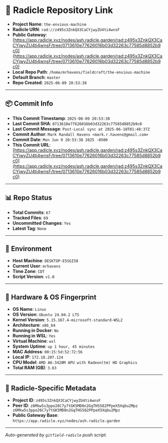 # 🔗 Radicle Repository Link

- **Project Name**: `the-envious-machine`
- **Radicle URN**: `rad://z495s3ZnkQX3CaCYjwyZU4ti4wnsF`
- **Public Gateway**: [https://app.radicle.xyz/nodes/ash.radicle.garden/rad:z495s3ZnkQX3CaCYjwyZU4ti4wnsF/tree/0713610e77626016b03d32263c77585d8852b9c0](https://app.radicle.xyz/nodes/ash.radicle.garden/rad:z495s3ZnkQX3CaCYjwyZU4ti4wnsF/tree/0713610e77626016b03d32263c77585d8852b9c0)
- **Local Repo Path**: `/home/mrhavens/fieldcraft/the-envious-machine`
- **Default Branch**: `master`
- **Repo Created**: `2025-06-09 20:53:38`

---

## 📦 Commit Info

- **This Commit Timestamp**: `2025-06-09 20:53:38`
- **Last Commit SHA**: `0713610e77626016b03d32263c77585d8852b9c0`
- **Last Commit Message**: `Post-Local sync at 2025-06-10T01:48:37Z`
- **Commit Author**: `Mark Randall Havens <mark.r.havens@gmail.com>`
- **Commit Date**: `Mon Jun 9 20:53:38 2025 -0500`
- **This Commit URL**: [https://app.radicle.xyz/nodes/ash.radicle.garden/rad:z495s3ZnkQX3CaCYjwyZU4ti4wnsF/tree/0713610e77626016b03d32263c77585d8852b9c0](https://app.radicle.xyz/nodes/ash.radicle.garden/rad:z495s3ZnkQX3CaCYjwyZU4ti4wnsF/tree/0713610e77626016b03d32263c77585d8852b9c0)

---

## 📊 Repo Status

- **Total Commits**: `67`
- **Tracked Files**: `69`
- **Uncommitted Changes**: `Yes`
- **Latest Tag**: `None`

---

## 🧭 Environment

- **Host Machine**: `DESKTOP-E5SGI58`
- **Current User**: `mrhavens`
- **Time Zone**: `CDT`
- **Script Version**: `v1.0`

---

## 🧬 Hardware & OS Fingerprint

- **OS Name**: `Linux`
- **OS Version**: `Ubuntu 24.04.2 LTS`
- **Kernel Version**: `5.15.167.4-microsoft-standard-WSL2`
- **Architecture**: `x86_64`
- **Running in Docker**: `No`
- **Running in WSL**: `Yes`
- **Virtual Machine**: `wsl`
- **System Uptime**: `up 1 hour, 45 minutes`
- **MAC Address**: `00:15:5d:52:72:56`
- **Local IP**: `172.18.207.124`
- **CPU Model**: `AMD A6-3420M APU with Radeon(tm) HD Graphics`
- **Total RAM (GB)**: `3.63`

---

## 🌱 Radicle-Specific Metadata

- **Project ID**: `z495s3ZnkQX3CaCYjwyZU4ti4wnsF`
- **Peer ID**: `z6Mkw5s3ppo26C7y7tGK5MD8n2GqTHS582PPpeX5Xqbu2Mpz
z6Mkw5s3ppo26C7y7tGK5MD8n2GqTHS582PPpeX5Xqbu2Mpz`
- **Public Gateway Base**: `https://app.radicle.xyz/nodes/ash.radicle.garden`

---

_Auto-generated by `gitfield-radicle` push script._
